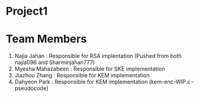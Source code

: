 # Project1
# Team Members
1. Najia Jahan : Responsible for RSA implentation (Pushed from both najia096 and Sharminjahan777)
2. Myesha Mahazabeen : Responsible for SKE implementation
3. Jiazhou Zhang : Responsible for KEM implementation
4. Dahyeon Park : Responsible for KEM implementation (kem-enc-WIP.c - pseudocode)
